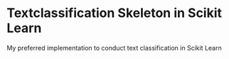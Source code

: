 # Textclassification Skeleton in Scikit Learn

My preferred implementation to conduct text classification in Scikit Learn

